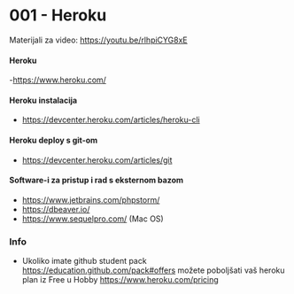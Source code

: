 # 001 - Heroku

Materijali za video: https://youtu.be/rlhpiCYG8xE

#### Heroku
-https://www.heroku.com/

#### Heroku instalacija
- https://devcenter.heroku.com/articles/heroku-cli

#### Heroku deploy s git-om
- https://devcenter.heroku.com/articles/git

#### Software-i za pristup i rad s eksternom bazom
- https://www.jetbrains.com/phpstorm/
- https://dbeaver.io/
- https://www.sequelpro.com/ (Mac OS)


### Info
- Ukoliko imate github student pack https://education.github.com/pack#offers možete poboljšati vaš heroku plan iz Free u Hobby https://www.heroku.com/pricing
